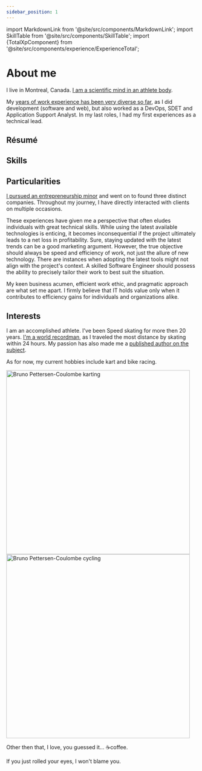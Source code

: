 ```yaml
---
sidebar_position: 1
---
```


import MarkdownLink from '@site/src/components/MarkdownLink';
import SkillTable from '@site/src/components/SkillTable';
import {TotalXpComponent} from '@site/src/components/experience/ExperienceTotal';

# About me

I live in Montreal, Canada. [I am a scientific mind in an athlete body](https://passionpvss.blogspot.com/2017/06/scientist-mind-athlete-body.html).

My <a href="/docs/category/experiences/" target="_blank"><TotalXpComponent /> years of work experience has been very diverse so far</a>, as I did development (software and web), but also worked as a DevOps, SDET and Application Support Analyst. In my last roles, I had my first experiences as a technical lead.

## Résumé

<MarkdownLink button
  to='https://registry.jsonresume.org/brunopc-net'
  text='Online 📃'
/>

<MarkdownLink button
  to='https://registry.jsonresume.org/brunopc-net.json'
  text='JSON 📃'
/>

<MarkdownLink button
  to='https://registry.jsonresume.org/brunopc-net.yaml'
  text='Yaml 📃'
/>

<MarkdownLink button
  to='files/resume.pdf'
  text='PDF 📃'
/>

## Skills

<SkillTable />

## Particularities

[I pursued an entrepreneurship minor](/docs/education/entrepreneurship-minor) and went on to found three distinct companies. Throughout my journey, I have directly interacted with clients on multiple occasions.

These experiences have given me a perspective that often eludes individuals with great technical skills. While using the latest available technologies is enticing, it becomes inconsequential if the project ultimately leads to a net loss in profitability. Sure, staying updated with the latest trends can be a good marketing argument. However, the true objective should always be speed and efficiency of work, not just the allure of new technology. There are instances when adopting the latest tools might not align with the project's context. A skilled Software Engineer should possess the ability to precisely tailor their work to best suit the situation.

My keen business acumen, efficient work ethic, and pragmatic approach are what set me apart. I firmly believe that IT holds value only when it contributes to efficiency gains for individuals and organizations alike.

## Interests

I am an accomplished athlete. I've been Speed skating for more then 20 years. [I'm a world recordman](https://www-rollerenligne-com.translate.goog/rencontre-avec-bruno-pettersen-coulombe-vainqueur-solo-des-24h-rollers-de-montreal-canada/?_x_tr_sl=fr&_x_tr_tl=en&_x_tr_hl=fr&_x_tr_pto=wapp), as I traveled the most distance by skating within 24 hours. My passion has also made me a [published author on the subject](../static/files/Preview_Le_patinage_de_vitesse_courte_piste_2.pdf).

As for now, my current hobbies include kart and bike racing.

<div className="row">
  <div className="sideBySide">
    <a href="https://www.facebook.com/bruno.dorais.9">
      <img
        alt="Bruno Pettersen-Coulombe karting"
        src={require('@site/static/img/Bruno-PC-karting.webp').default}
        width="485"
        heigth="333"
        srcSet={require('@site/static/img/Bruno-PC-karting-small.webp').default+" 245w,"+require('@site/static/img/Bruno-PC-karting.webp').default+" 485w"}
        sizes="(max-width: 510px) 245px, 485px"
        loading="lazy"
      />
    </a>
  </div>
  <div className="sideBySide">
    <img
      alt="Bruno Pettersen-Coulombe cycling"
      src={require('@site/static/img/Bruno-PC-cycling.webp').default}
      width="485"
      heigth="333"
      srcSet={require('@site/static/img/Bruno-PC-cycling-small.webp').default+" 245w,"+require('@site/static/img/Bruno-PC-cycling.webp').default+" 485w"}
      sizes="(max-width: 510px) 245px, 485px"
      loading="lazy"
    />
  </div>
</div>

Other then that, I love, you guessed it… ☕coffee.

If you just rolled your eyes, I won't blame you.